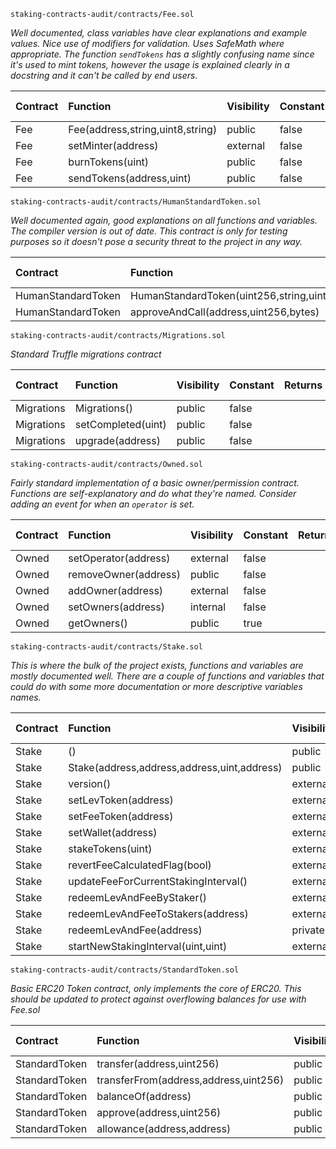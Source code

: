 `staking-contracts-audit/contracts/Fee.sol`

_Well documented, class variables have clear explanations and example values. Nice use of modifiers for validation. Uses SafeMath where appropriate. The function `sendTokens` has a slightly confusing name since it's used to mint tokens, however the usage is explained clearly in a docstring and it can't be called by end users._

| Contract | Function                         | Visibility | Constant | Returns | Modifiers                       | Static Analysis    | Test Coverage      |
|:---------|:---------------------------------|:-----------|:---------|:--------|:--------------------------------|:-------------------|:-------------------|
| Fee      | Fee(address,string,uint8,string) | public     | false    |         | notEmpty,notEmpty               | :white_check_mark: | :white_check_mark: |
| Fee      | setMinter(address)               | external   | false    |         | onlyOwner,validAddress          | :white_check_mark: | :white_check_mark: |
| Fee      | burnTokens(uint)                 | public     | false    |         | notZero                         | :white_check_mark: | :white_check_mark: |
| Fee      | sendTokens(address,uint)         | public     | false    |         | onlyMinter,validAddress,notZero | :white_check_mark: | :white_check_mark: |

`staking-contracts-audit/contracts/HumanStandardToken.sol`

_Well documented again, good explanations on all functions and variables. The compiler version is out of date. This contract is only for testing purposes so it doesn't pose a security threat to the project in any way._

| Contract           | Function                                        | Visibility | Constant | Returns | Modifiers | Static Analysis    | Test Coverage      |
|:-------------------|:------------------------------------------------|:-----------|:---------|:--------|:----------|:-------------------|:-------------------|
| HumanStandardToken | HumanStandardToken(uint256,string,uint8,string) | public     | false    |         |           | :white_check_mark: | :white_check_mark: |
| HumanStandardToken | approveAndCall(address,uint256,bytes)           | public     | false    | success |           | :white_check_mark: | :white_check_mark: |


`staking-contracts-audit/contracts/Migrations.sol`

_Standard Truffle migrations contract_

| Contract   | Function           | Visibility | Constant | Returns | Modifiers  | Static Analysis    |
|:-----------|:-------------------|:-----------|:---------|:--------|:-----------|:-------------------|
| Migrations | Migrations()       | public     | false    |         |            | :white_check_mark: |
| Migrations | setCompleted(uint) | public     | false    |         | restricted | :white_check_mark: |
| Migrations | upgrade(address)   | public     | false    |         | restricted | :white_check_mark: |


`staking-contracts-audit/contracts/Owned.sol`

_Fairly standard implementation of a basic owner/permission contract. Functions are self-explanatory and do what they're named. Consider adding an event for when an `operator` is set._

| Contract | Function             | Visibility | Constant | Returns | Modifiers | Static Analysis    | Test Coverage      |
|:---------|:---------------------|:-----------|:---------|:--------|:----------|:-------------------|:-------------------|
| Owned    | setOperator(address) | external   | false    |         | onlyOwner | :white_check_mark: |                    |
| Owned    | removeOwner(address) | public     | false    |         | onlyOwner | :white_check_mark: | :white_check_mark: |
| Owned    | addOwner(address)    | external   | false    |         | onlyOwner | :white_check_mark: | :white_check_mark: |
| Owned    | setOwners(address)   | internal   | false    |         |           | :white_check_mark: |                    |
| Owned    | getOwners()          | public     | true     |         |           | :white_check_mark: | :white_check_mark: |

`staking-contracts-audit/contracts/Stake.sol`

_This is where the bulk of the project exists, functions and variables are mostly documented well. There are a couple of functions and variables that could do with some more documentation or more descriptive variables names._

| Contract | Function                                    | Visibility | Constant | Returns | Modifiers                                      | Static Analysis    | Test Coverage      |
|:---------|:--------------------------------------------|:-----------|:---------|:--------|:-----------------------------------------------|:-------------------|:-------------------|
| Stake    | ()                                          | public     | false    |         | payable                                        | :white_check_mark: |                    |
| Stake    | Stake(address,address,address,uint,address) | public     | false    |         | validAddress,validAddress,validAddress,notZero | :white_check_mark: | :white_check_mark: |
| Stake    | version()                                   | external   | false    | string  | pure                                           | :white_check_mark: |                    |
| Stake    | setLevToken(address)                        | external   | false    |         | validAddress,onlyOwner                         | :white_check_mark: | :white_check_mark: |
| Stake    | setFeeToken(address)                        | external   | false    |         | validAddress,onlyOwner                         | :white_check_mark: | :white_check_mark: |
| Stake    | setWallet(address)                          | external   | false    |         | validAddress,onlyOwner                         | :white_check_mark: | :white_check_mark: |
| Stake    | stakeTokens(uint)                           | external   | false    |         | isStaking,notZero                              | :white_check_mark  | :white_check_mark: |
| Stake    | revertFeeCalculatedFlag(bool)               | external   | false    |         | onlyOwner,isDoneStaking                        | :white_check_mark: |                    |
| Stake    | updateFeeForCurrentStakingInterval()        | external   | false    |         | onlyOperator,isDoneStaking                     | :white_check_mark: | :white_check_mark: |
| Stake    | redeemLevAndFeeByStaker()                   | external   | false    |         |                                                | :white_check_mark: | :white_check_mark: |
| Stake    | redeemLevAndFeeToStakers(address)           | external   | false    |         | onlyOperator                                   | :white_check_mark: | :white_check_mark: |
| Stake    | redeemLevAndFee(address)                    | private    | false    |         | validAddress,isDoneStaking                     | :white_check_mark: |                    |
| Stake    | startNewStakingInterval(uint,uint)          | external   | false    |         | notZero,notZero,onlyOperator,isDoneStaking     | :white_check_mark: | :white_check_mark: |

`staking-contracts-audit/contracts/StandardToken.sol`

_Basic ERC20 Token contract, only implements the core of ERC20. This should be updated to protect against overflowing balances for use with Fee.sol_

| Contract      | Function                              | Visibility | Constant | Returns   | Modifiers | Static Analysis    | Test Coverage      |
|:--------------|:--------------------------------------|:-----------|:---------|:----------|:----------|:-------------------|:-------------------|
| StandardToken | transfer(address,uint256)             | public     | false    | success   |           | :white_check_mark: | :white_check_mark: |
| StandardToken | transferFrom(address,address,uint256) | public     | false    | success   |           | :white_check_mark: |                    |
| StandardToken | balanceOf(address)                    | public     | true     | balance   |           | :white_check_mark: | :white_check_mark: |
| StandardToken | approve(address,uint256)              | public     | false    | success   |           | :white_check_mark: | :white_check_mark: |
| StandardToken | allowance(address,address)            | public     | true     | remaining |           | :white_check_mark: |                    |

